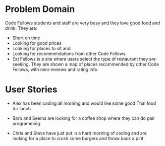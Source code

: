 # Problem Domain

Code Fellows students and staff are very busy and they love good food and drink. They are:
* Short on time
* Looking for good prices
* Looking for places to sit and
* Looking for recommendations from other Code Fellows.
* Eat Fellows is a site where users select the type of restaurant they are seeking. They are shown a map of places recommended by other Code Fellows, with mini-reviews and rating info.

# User Stories

* Alex has been coding all morning and would like some good Thai food for lunch.

* Barb and Seema are looking for a coffee shop where they can do pair programming.

* Chris and Steve have just put in a hard morning of coding and are looking for a place to crush some burgers and throw back a pint.
